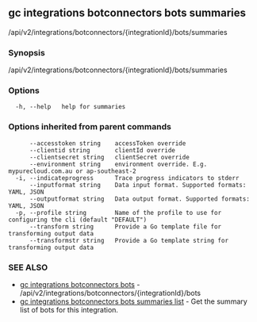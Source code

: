 ## gc integrations botconnectors bots summaries

/api/v2/integrations/botconnectors/{integrationId}/bots/summaries

### Synopsis

/api/v2/integrations/botconnectors/{integrationId}/bots/summaries

### Options

```
  -h, --help   help for summaries
```

### Options inherited from parent commands

```
      --accesstoken string    accessToken override
      --clientid string       clientId override
      --clientsecret string   clientSecret override
      --environment string    environment override. E.g. mypurecloud.com.au or ap-southeast-2
  -i, --indicateprogress      Trace progress indicators to stderr
      --inputformat string    Data input format. Supported formats: YAML, JSON
      --outputformat string   Data output format. Supported formats: YAML, JSON
  -p, --profile string        Name of the profile to use for configuring the cli (default "DEFAULT")
      --transform string      Provide a Go template file for transforming output data
      --transformstr string   Provide a Go template string for transforming output data
```

### SEE ALSO

* [gc integrations botconnectors bots](gc_integrations_botconnectors_bots.html)	 - /api/v2/integrations/botconnectors/{integrationId}/bots
* [gc integrations botconnectors bots summaries list](gc_integrations_botconnectors_bots_summaries_list.html)	 - Get the summary list of bots for this integration.


